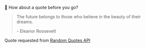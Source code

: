 📣 How about a quote before you go?

> The future belongs to those who believe in the beauty of their dreams.
>
> <p>- Eleanor Roosevelt</p>

Quote requested from [Random Quotes API](https://github.com/lukePeavey/quotable)
